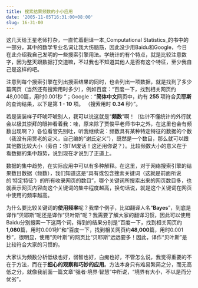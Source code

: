 ```yaml
---
title: 搜索结果频数的小小应用
date: '2005-11-05T16:31:00+08:00'
slug: 16-31-00
---
```


这几天给王星老师打杂，一直忙着翻译一本_Computational Statistics_的书中的一部分，其中的数学专业名词让我大伤脑筋，因此没少用Baidu和Google，今日在此介绍我自己发明的一些搜索引擎用法。学统计的有个特点，就是比较注意数字，因为整天跟数据打交道嘛，不过我也不知道其他人是否有这个特征，至少我自己是这样的吧。


注意到每个搜索引擎在列出搜索结果的同时，也会列出一项数据，就是找到了多少篇网页（当然还有搜索用时多少），例如百度：“百度一下，找到相关网页约48,000篇，用时0.001秒 ”；Google：“**简体中文**网页中，约有 **255** 项符合**贝耶斯**的查询结果，以下是第 **1 - 10** 项。 （搜索用时 **0.34** 秒）”。


若是装装样子吓唬吓唬别人，我可以说这就是“**频数**”啊！（估计不懂统计的外行就会以极其崇拜的眼神看着我：哇，原来除了贾俊平老师书中之外，在这里也会有频数出现啊？）各位看官先别吐，听我继续说：频数具有某种特定特征的数据的个数（我没有用贾老的定义，自己编的“谢氏定义”），既然是一个数目，那么就可以跟其他数比较大小（旁白：你TM废话！这还用你说？）。比较频数大小的意义在于看数据的集中趋势，说到现在才说到了正道上。


数据的集中趋势，在实际应用中可以有多种解释。在这里，对于网络搜索引擎的结果数目数据（频数），我们知道这是“具有或包含搜索关键词（这就是前面所说的‘特定特征’）的所有收录网页的数目”，哪个关键词所搜索出来的网页数目多，也就表示网页内容向这个关键词的集中程度越高，换句话说，就是这个关键词在网页中使用的频率越高。


为什么要比较关键词的**使用频率**呢？我举个例子，比如翻译人名“**Bayes**”，到底是译作“贝耶斯”呢还是译作“贝叶斯”呢？我需要了解大家的翻译习惯，因此可以使用Baidu分别搜索一下这两个词，得到的结果分别是“百度一下，找到相关网页约**1,080**篇，用时0.001秒”和“百度一下，找到相关网页约**48,000**篇，用时0.001秒”，很明显，使用“贝叶斯”的网页比“贝耶斯”远远要多！因此，译作“贝叶斯”是比较符合大家的习惯的。


大家认为频数分析低级也好，弱智也好，白痴也好，不管怎么说，我觉得重要的不在于方法，而在于**细心的观察和巧妙的应用**。方法本身只有难易繁简之分，而无高低之分，就像我前面一篇文章“强者·境界·智慧”中所说，“境界有大小，不以是而分优劣”。
